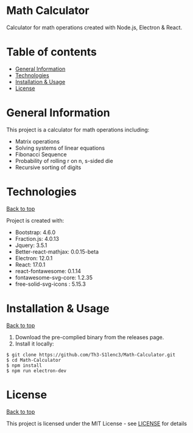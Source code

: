 # Math Calculator

Calculator for math operations created with Node.js, Electron & React.

# Table of contents

- [General Information](#generalinformation)
- [Technologies](#technologies)
- [Installation & Usage](#installation&usage)
- [License](#license)

# General Information

This project is a calculator for math operations including:

 - Matrix operations
 - Solving systems of linear equations
 - Fibonacci Sequence
 - Probability of rolling r on n, s-sided die
 - Recursive sorting of digits

# Technologies
[Back to top](#table-of-contents)

Project is created with:

- Bootstrap: 4.6.0
- Fraction.js: 4.0.13
- Jquery: 3.5.1
- Better-react-mathjax: 0.0.15-beta
- Electron: 12.0.1
- React: 17.0.1
- react-fontawesome: 0.1.14
- fontawesome-svg-core: 1.2.35
- free-solid-svg-icons : 5.15.3

# Installation & Usage
[Back to top](#table-of-contents)

1. Download the pre-complied binary from the releases page.
2. Install it locally:
```
$ git clone https://github.com/Th3-S1lenc3/Math-Calculator.git
$ cd Math-Calculator
$ npm install
$ npm run electron-dev
```

# License
[Back to top](#table-of-contents)

This project is licensed under the MIT License - see [LICENSE](LICENSE) for details
